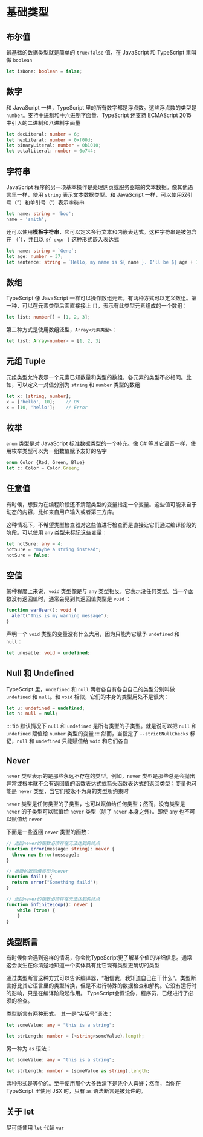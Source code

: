# 基础类型


## 布尔值

最基础的数据类型就是简单的 `true/false` 值，在 JavaScript 和 TypeScript 里叫做 `boolean`

```ts
let isDone: boolean = false;
```

## 数字

和 JavaScript 一样，TypeScript 里的所有数字都是浮点数。这些浮点数的类型是 `number`。支持十进制和十六进制字面量，TypeScript 还支持 ECMAScript 2015 中引入的二进制和八进制字面量

```ts
let decLiteral: number = 6;
let hexLiteral: number = 0xf00d;
let binaryLiteral: number = 0b1010;
let octalLiteral: number = 0o744;
```

## 字符串

JavaScript 程序的另一项基本操作是处理网页或服务器端的文本数据。像其他语言里一样，使用 `string` 表示文本数据类型。和 JavaScript 一样，可以使用双引号（"）和单引号（'）表示字符串

```ts
let name: string = 'boo';
name = 'smith';
```

还可以使用**模板字符串**，它可以定义多行文本和内嵌表达式。这种字符串是被包含在 （**\`**），并且以 `${ expr }` 这种形式嵌入表达式

```ts
let name: string = `Gene`;
let age: number = 37;
let sentence: string = `Hello, my name is ${ name }. I'll be ${ age + 1 } years old next month.`;
```

## 数组

TypeScript 像 JavaScript 一样可以操作数组元素。有两种方式可以定义数组。第一种，可以在元素类型后面直接接上 `[]`，表示有此类型元素组成的一个数组：

```ts
let list: number[] = [1, 2, 3];
```

第二种方式是使用数组泛型，`Array<元素类型>`：

```ts
let list: Array<number> = [1, 2, 3]
```

## 元组 Tuple

元组类型允许表示一个元素已知数量和类型的数组，各元素的类型不必相同。比如，可以定义一对值分别为 `string` 和 `number` 类型的数组

```ts
let x: [string, number];
x = ['hello', 10];    // OK
x = [10, 'hello'];    // Error
```

## 枚举

`enum` 类型是对 JavaScript 标准数据类型的一个补充。像 C# 等其它语音一样，使用枚举类型可以为一组数值赋予友好的名字

```ts
enum Color {Red, Green, Blue}
let c: Color = Color.Green;
```

## 任意值

有时候，想要为在编程阶段还不清楚类型的变量指定一个变量。这些值可能来自于动态的内容，比如来自用户输入或者第三方库。

这种情况下，不希望类型检查器对这些值进行检查而是直接让它们通过编译阶段的阶段。可以使用 `any` 类型来标记这些变量：

```ts
let notSure: any = 4;
notSure = "maybe a string instead";
notSure = false;
```

## 空值

某种程度上来说，`void` 类型像是与 `any` 类型相反，它表示没任何类型。当一个函数没有返回值时，通常会见到其返回值类型是 `void` ：

```ts
function warUser(): void {
  alert("This is my warning message");
}
```

声明一个 `void` 类型的变量没有什么大用，因为只能为它赋予 `undefined` 和 `null`：

```ts
let unusable: void = undefined;
```

## Null 和 Undefined

TypeScript 里，`undefined` 和 `null` 两者各自有各自自己的类型分别叫做 `undefined` 和 `null`。和 `void` 相似，它们的本身的类型用处不是很大：

```ts
let u: undefined = undefined;
let n: null = null;
```
::: tip
默认情况下 `null` 和 `undefined` 是所有类型的子类型。就是说可以把 `null` 和 `undefined` 赋值给 `number` 类型的变量
:::
然而，当指定了 `--strictNullChecks` 标记，`null` 和 `undefined` 只能赋值给 `void` 和它们各自


## Never

`never` 类型表示的是那些永远不存在的类型。例如，`never` 类型是那些总是会抛出异常或根本就不会有返回值的函数表达式或箭头函数表达式的返回类型；变量也可能是 `never` 类型，当它们被永不为真的类型所约束时

`never` 类型是任何类型的子类型，也可以赋值给任何类型；然而，没有类型是 `never` 的子类型可以赋值给 `never` 类型（除了 `never` 本身之外）。即使 `any` 也不可以赋值给 `never`

下面是一些返回 `never` 类型的函数：

```ts
// 返回never的函数必须存在无法达到的终点
function error(message: string): never {
  throw new Error(message);
}

// 推断的返回值类型为never
function fail() {
  return error("Something faild");
}

// 返回never的函数必须存在无法达到的终点
function infiniteLoop(): never {
    while (true) {
    }
}
```

## 类型断言

有时候你会遇到这样的情况，你会比TypeScript更了解某个值的详细信息。通常这会发生在你清楚地知道一个实体具有比它现有类型更确切的类型

通过类型断言这种方式可以告诉编译器，“相信我，我知道自己在干什么”。类型断言好比其它语言里的类型转换，但是不进行特殊的数据检查和解构。它没有运行时的影响，只是在编译阶段起作用。 TypeScript会假设你，程序员，已经进行了必须的检查。

类型断言有两种形式。 其一是“尖括号”语法：

```ts
let someValue: any = "this is a string";

let strLength: number = (<string>someValue).length;
```

另一种为 `as` 语法：

```ts
let someValue: any = "this is a string";

let strLength: number = (someValue as string).length;
```

两种形式是等价的。至于使用那个大多数清下是凭个人喜好；然而，当你在 TypeScript 里使用 JSX 时，只有 `as` 语法断言是被允许的。

## 关于 let

尽可能使用 `let` 代替 `var`
